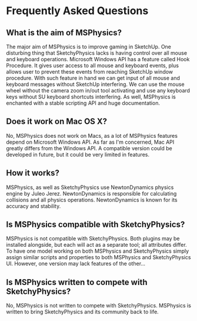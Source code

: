 # Frequently Asked Questions

## What is the aim of MSPhysics?
The major aim of MSPhysics is to improve gaming in SketchUp. One disturbing
thing that SketchyPhysics lacks is having control over all mouse and keyboard
operations. Microsoft Windows API has a feature called Hook Procedure. It gives
user access to all mouse and keyboard events, plus allows user to prevent these
events from reaching SketchUp window procedure. With such feature in hand we can
get input of all mouse and keyboard messages without SketchUp interfering. We
can use the mouse wheel without the camera zoom in/out tool activating and use
any keyboard keys without SU keyboard shortcuts interfering. As well, MSPhysics
is enchanted with a stable scripting API and huge documentation.


## Does it work on Mac OS X?
No, MSPhysics does not work on Macs, as a lot of MSPhysics features depend on
Microsoft Windows API. As far as I'm concerned, Mac API greatly differs from
the Windows API. A compatible version could be developed in future, but it could
be very limited in features.


## How it works?
MSPhysics, as well as SketchyPhysics use NewtonDynamics physics engine by Juleo
Jerez. NewtonDynamics is responsible for calculating collisions and all physics
operations. NewtonDynamics is known for its accuracy and stability.


## Is MSPhysics compatible with SketchyPhysics?
MSPhysics is not compatible with SketchyPhysics. Both plugins may be installed
alongside, but each will act as a separate tool; all attributes differ. To have
one model working on both MSPhysics and SketchyPhysics simply assign similar
scripts and properties to both MSPhysics and SketchyPhysics UI. However, one
version may lack features of the other...


## Is MSPhysics written to compete with SketchyPhysics?
No, MSPhysics is not written to compete with SketchyPhysics. MSPhysics is
written to bring SketchyPhysics and its community back to life.
